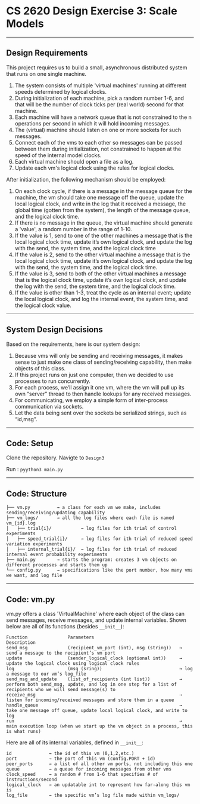 # CS 2620 Design Exercise 3: Scale Models

-------------------------------------------
## Design Requirements

This project requires us to build a small, asynchronous distributed system that runs on one single machine.


1. The system consists of multiple 'virtual machines' running at different speeds determined by logical clocks.
2. During initialization of each machine, pick a random number 1-6, and that will be the number of clock ticks per (real world) second for that machine.
3. Each machine will have a network queue that is not constrained to the n operations per second in which it will hold incoming messages.
4. The (virtual) machine should listen on one or more sockets for such messages.
5. Connect each of the vms to each other so messages can be passed between them during initialization, not constrained to happen at the speed of the internal model clocks.
6. Each virtual machine should open a file as a log.
7. Update each vm's logical clock using the rules for logical clocks.

After initialization, the following mechanism should be employed:
1. On each clock cycle, if there is a message in the message queue for the machine, the vm should take one message off the queue, update the local logical clock, and write in the log that it received a message, the global time (gotten from the system), the length of the message queue, and the logical clock time.
2. If there is no message in the queue, the virtual machine should generate a 'value', a random number in the range of 1-10.
3. If the value is 1, send to one of the other machines a message that is the local logical clock time, update it’s own logical clock, and update the log with the send, the system time, and the logical clock time
4. If the value is 2, send to the other virtual machine a message that is the local logical clock time, update it’s own logical clock, and update the log with the send, the system time, and the logical clock time.
5. If the value is 3, send to both of the other virtual machines a message that is the logical clock time, update it’s own logical clock, and update the log with the send, the system time, and the logical clock time.
6. If the value is other than 1-3, treat the cycle as an internal event; update the local logical clock, and log the internal event, the system time, and the logical clock value.


-------------------------------------------
## System Design Decisions

Based on the requirements, here is our system design:
1. Because vms will only be sending and receiving messages, it makes sense to just make one class of sending/receiving capability, then make objects of this class.
2. If this project runs on just one computer, then we decided to use processes to run concurrently.
3. For each process, we’ll assign it one vm, where the vm will pull up its own “server” thread to then handle lookups for any received messages.
4. For communicating, we employ a simple form of inter-process communication via sockets.
5. Let the data being sent over the sockets be serialized strings, such as “id,msg”.



-------------------------------------------
## Code: Setup

Clone the repository.
Navigte to `Design3`

Run :
`pyython3 main.py`



-------------------------------------------
## Code: Structure

```
├── vm.py          → a class for each vm we make, includes sending/receiving/updating capability
├── vm_logs/       → all the log files where each file is named vm_{id}.log
│   ├── trial{i}/           → log files for ith trial of control experiments
│   ├── speed_trial{i}/     → log files for ith trial of reduced speed variation experiments
│   ├── internal_trial{i}/  → log files for ith trial of reduced internal event probability experiments
├── main.py        → starts the program: creates 3 vm objects on different processes and starts them up
└── config.py      → specifications like the port number, how many vms we want, and log file
```



-------------------------------------------
## Code: vm.py

vm.py offers a class 'VirtualMachine' where each object of the class can send messages, receive messages, and update internal variables.
Shown below are all of its functions (besides `__init__`):

```
Function               Parameters                                Description
send_msg               (recipient_vm_port (int), msg (string))   → send a message to the recipient’s vm port
update                 (sender_logical_clock (optional int))     → update the logical clock using logical clock rules 
log                    (msg (sring))                             → log a message to our vm’s log_file
send_msg_and_update    (list_of_recipients (int list))           → perform both send_msg, update, and log in one step for a list of recipients who we will send message(s) to
receive_msg                                                      → listen for incoming/received messages and store them in a queue
handle_queue                                                     → take one message off queue, update local logical clock, and write to log
run                                                              → main execution loop (when we start up the vm object in a process, this is what runs)
```

Here are all of its internal variables, defined in `__init__`:
```
id              → the id of this vm (0,1,2,etc.)
port            → the port of this vm (config.PORT + id)
peer_ports      → a list of all other vm ports, not including this one
queue           → a queue for incoming messages from other vms
clock_speed     → a random # from 1-6 that specifies # of instructions/second
logical_clock   → an updatable int to represent how far-along this vm is
log_file        → the specific vm’s log file made within vm_logs/
```


